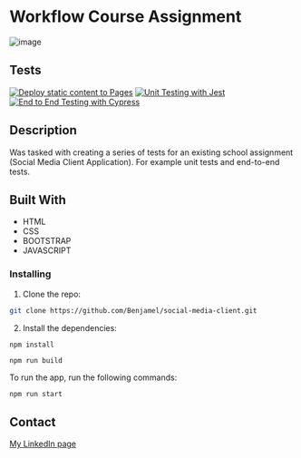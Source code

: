 # Workflow Course Assignment 

![image](https://user-images.githubusercontent.com/82838871/230717347-698ee5df-2f4f-45bf-bc41-2d890d1e51ba.png)

## Tests

[![Deploy static content to Pages](https://github.com/Benjamel/social-media-client/actions/workflows/pages.yml/badge.svg?branch=workflow)](https://github.com/Benjamel/social-media-client/actions/workflows/pages.yml)
[![Unit Testing with Jest](https://github.com/Benjamel/social-media-client/actions/workflows/unit-testing.yml/badge.svg)](https://github.com/Benjamel/social-media-client/actions/workflows/unit-testing.yml)
[![End to End Testing with Cypress](https://github.com/Benjamel/social-media-client/actions/workflows/e2e-testing.yml/badge.svg)](https://github.com/Benjamel/social-media-client/actions/workflows/e2e-testing.yml)

## Description

Was tasked with creating a series of tests for an existing school assignment (Social Media Client Application). For example unit tests and end-to-end tests. 

## Built With

- HTML
- CSS
- BOOTSTRAP
- JAVASCRIPT

### Installing

1. Clone the repo:

```bash
git clone https://github.com/Benjamel/social-media-client.git
```

2. Install the dependencies:

```
npm install
```

```
npm run build
```

To run the app, run the following commands:

```bash
npm run start
```


## Contact

[My LinkedIn page](https://www.linkedin.com/in/benjaminmeldal/)

